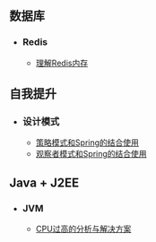 ## 数据库

 - ### Redis
   - [理解Redis内存](DB/redis/RedisMemory.md)

## 自我提升

 - ### 设计模式
   - [策略模式和Spring的结合使用](Promotion/DesignPatterns/StrategyPattern.md)
   - [观察者模式和Spring的结合使用](Promotion/DesignPatterns/ObserverPattern.md)

## Java + J2EE

 - ### JVM
   - [CPU过高的分析与解决方案](JavaJ2EE/JVM/SolveCPUHigher.md)

  

